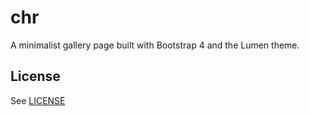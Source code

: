 # chr

A minimalist gallery page built with Bootstrap 4 and the Lumen theme.

## License

See [LICENSE](LICENSE)